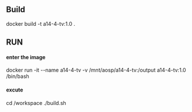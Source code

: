 ## Build
docker build -t a14-4-tv:1.0 .  
## RUN
#### enter the image
docker run -it --name a14-4-tv -v /mnt/aosp/a14-4-tv:/output a14-4-tv:1.0 /bin/bash
#### excute
cd /workspace
./build.sh